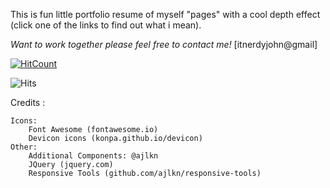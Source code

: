 This is fun little portfolio resume of myself "pages" with a cool depth effect (click one of the links to find out what i mean). 

	


*Want to work together please feel free to contact me!* [itnerdyjohn@gmail]

<!--:Github-->
[![HitCount](http://hits.dwyl.io/hkyinked/nerdyj.svg)](http://hits.dwyl.io/hkyinked/nerdyj)

<!--:nerdyjwebdesign-->
![Hits](https://hitcounter.pythonanywhere.com/count/tag.svg?url=www.nerdyjwebdesign.com)

Credits :

	Icons:
		Font Awesome (fontawesome.io)
		Devicon icons (konpa.github.io/devicon)
	Other:
		Additional Components: @ajlkn
		JQuery (jquery.com)
		Responsive Tools (github.com/ajlkn/responsive-tools)
